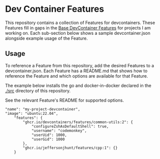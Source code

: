 # Dev Container Features

This repository contains a collection of Features for devcontainers. These Features fill in gaps in the [Base DevContainer Features](https://github.com/devcontainers/features) for projects I am working on. Each sub-section below shows a sample devcontainer.json alongside example usage of the Feature.

## Usage

To reference a Feature from this repository, add the desired Features to a devcontainer.json. Each Feature has a README.md that shows how to reference the Feature and which options are available for that Feature.

The example below installs the go and docker-in-docker declared in the [./src]() directory of this repository.

See the relevant Feature's README for supported options.

```
"name": "my-project-devcontainer",
"image": "ubuntu:22.04",
    "features": {
        "ghcr.io/devcontainers/features/common-utils:2": {
			"configureZshAsDefaultShell": true,
			"username": "codemonkey",
			"userUid": 1000,
			"userGid": 1000
		}, 
        "ghcr.io/jeffersonjhunt/features/cpp:1": {}	
    }
```
